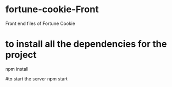 # fortune-cookie-Front
Front end files of Fortune Cookie

# to install all the dependencies for the project
npm install


#to start the server
npm start
